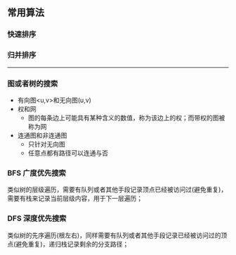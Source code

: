 ## 常用算法

### 快速排序

### 归并排序

---

### 图或者树的搜索

* 有向图<u,v>和无向图(u,v)
* 权和网
	* 图的每条边上可能具有某种含义的数值，称为该边上的权；而带权的图被称为网
* 连通图和非连通图
	* 只针对无向图
	* 任意点都有路径可以连通与否

### BFS 广度优先搜索

类似树的层级遍历，需要有队列或者其他手段记录顶点已经被访问过(避免重复)，需要有栈来记录当前层级内容，用于下一层遍历；


### DFS 深度优先搜索

类似树的先序遍历(根左右)，同样需要有队列或者其他手段记录已经被访问过的顶点(避免重复)，递归栈记录剩余的分支路径；

